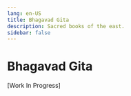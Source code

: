 ```yaml
---
lang: en-US
title: Bhagavad Gita
description: Sacred books of the east.
sidebar: false
---
```


# Bhagavad Gita
[Work In Progress]